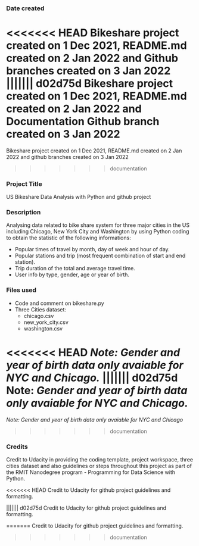 ### Date created
<<<<<<< HEAD
Bikeshare project created on 1 Dec 2021, README.md created on 2 Jan 2022 and 
Github branches created on 3 Jan 2022
||||||| d02d75d
Bikeshare project created on 1 Dec 2021, README.md created on 2 Jan 2022 and 
Documentation Github branch created on 3 Jan 2022
=======
Bikeshare project created on 1 Dec 2021, README.md created on 2 Jan 2022 and github branches created on 3 Jan 2022
>>>>>>> documentation

### Project Title
US Bikeshare Data Analysis with Python and github project

### Description
Analysing data related to bike share system for three major cities in the US including Chicago, New York City and Washington by using Python coding
to obtain the statistic of the following informations: 

* Popular times of travel by month, day of week and hour of day. 
* Popular stations and trip (most frequent combination of start and end station). 
* Trip duration of the total and average travel time. 
* User info by type, gender, age or year of birth. 

### Files used
* Code and comment on bikeshare.py 
* Three Cities dataset:
     * chicago.csv
     * new_york_city.csv
     * washington.csv 

<<<<<<< HEAD
*Note: Gender and year of birth data only avaiable for NYC and Chicago.*
||||||| d02d75d
Note: *Gender and year of birth data only avaiable for NYC and Chicago.*
=======
*Note: Gender and year of birth data only avaiable for NYC and Chicago*
>>>>>>> documentation

### Credits
Credit to Udacity in providing the coding template, project workspace, three cities dataset and also guidelines or steps throughout this project as part of 
the RMIT Nanodegree program - Programming for Data Science with Python.  

<<<<<<< HEAD
Credit to Udacity for github project guidelines and formatting. 

||||||| d02d75d
Credit to Udacity for github project guidelines and formatting. 
 
=======
Credit to Udacity for github project guidelines and formatting.
 
>>>>>>> documentation

